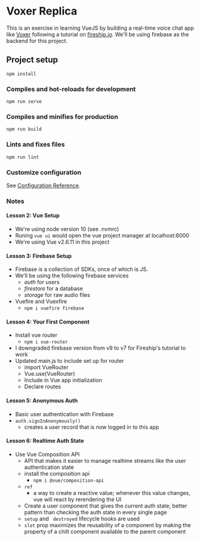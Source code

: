 # Voxer Replica

This is an exercise in learning VueJS by building a real-time voice chat app like [Voxer](https://www.voxer.com/) following a tutorial on [fireship.io](https://fireship.io/courses/vue/intro-vuefirebase/). We'll be using firebase as the backend for this project.

## Project setup
```
npm install
```

### Compiles and hot-reloads for development
```
npm run serve
```

### Compiles and minifies for production
```
npm run build
```

### Lints and fixes files
```
npm run lint
```

### Customize configuration
See [Configuration Reference](https://cli.vuejs.org/config/).

### Notes

#### Lesson 2: Vue Setup

- We're using node version 10 (see .nvmrc)
- Runing `vue ui` would open the vue project manager at localhost:8000
- We're using Vue v2.6.11 in this project

#### Lesson 3: Firebase Setup

- Firebase is a collection of SDKs, once of which is JS.
- We'll be using the following firebase services
  - *auth* for users
  - *firestore* for a database
  - *storage* for raw audio files
- Vuefire and Vuexfire
  - `npm i vuefire firebase`

#### Lesson 4: Your First Component

- Install vue router
  - `npm i vue-router`
- I downgraded firebase version from v9 to v7 for Fireship's tutorial to work
- Updated main.js to include set up for router
  - import VueRouter
  - Vue.use(VueRouter)
  - Include in Vue app initialization
  - Declare routes

#### Lesson 5: Anonymous Auth

  - Basic user authentication with Firebase
  - `auth.signInAnonymously()`
    - creates a user record that is now logged in to this app

#### Lesson 6: Realtime Auth State

- Use Vue Composition API
  - API that makes it easier to manage realtime streams like the user authentication state
  - install the composition api
    - `npm i @vue/composition-api`
  - `ref`
    - a way to create a reactive value; whenever this value changes, vue will react by rerendering the UI
  - Create a user component that gives the current auth state; better pattern than checking the auth state in every single page
  - `setup` and ` destroyed` lifecycle hooks are used
  - `slot` prop maximizes the reusability of a component by making the property of a chilt component available to the parent component
